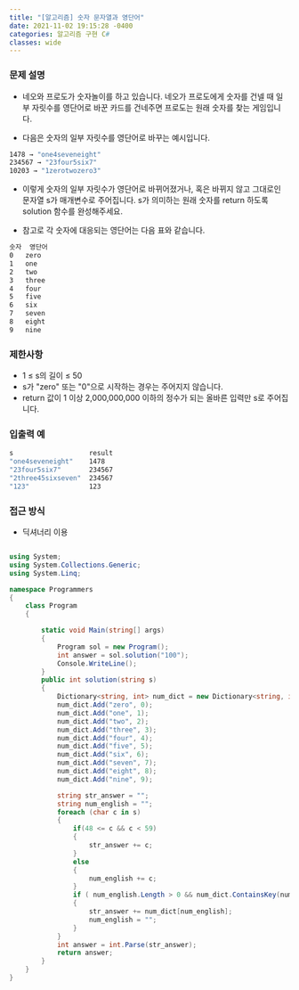 ```yaml
---
title: "[알고리즘] 숫자 문자열과 영단어"
date: 2021-11-02 19:15:28 -0400
categories: 알고리즘 구현 C#
classes: wide
---
```


### 문제 설명

- 네오와 프로도가 숫자놀이를 하고 있습니다. 네오가 프로도에게 숫자를 건넬 때 일부 자릿수를 영단어로 바꾼 카드를 건네주면 프로도는 원래 숫자를 찾는 게임입니다.

- 다음은 숫자의 일부 자릿수를 영단어로 바꾸는 예시입니다.

```sh
1478 → "one4seveneight"
234567 → "23four5six7"
10203 → "1zerotwozero3"
```

- 이렇게 숫자의 일부 자릿수가 영단어로 바뀌어졌거나, 혹은 바뀌지 않고 그대로인 문자열 s가 매개변수로 주어집니다. s가 의미하는 원래 숫자를 return 하도록 solution 함수를 완성해주세요.

- 참고로 각 숫자에 대응되는 영단어는 다음 표와 같습니다.

```sh
숫자	영단어
0	zero
1	one
2	two
3	three
4	four
5	five
6	six
7	seven
8	eight
9	nine
```


### 제한사항
- 1 ≤ s의 길이 ≤ 50
- s가 "zero" 또는 "0"으로 시작하는 경우는 주어지지 않습니다.
- return 값이 1 이상 2,000,000,000 이하의 정수가 되는 올바른 입력만 s로 주어집니다.

### 입출력 예

```sh
s	                result
"one4seveneight"	1478
"23four5six7"	    234567
"2three45sixseven"	234567
"123"	            123
```

### 접근 방식

- 딕셔너리 이용


```csharp

using System;
using System.Collections.Generic;
using System.Linq;

namespace Programmers
{
    class Program
    {

        static void Main(string[] args)
        {
            Program sol = new Program();
            int answer = sol.solution("100");
            Console.WriteLine();
        }
        public int solution(string s)
        {
            Dictionary<string, int> num_dict = new Dictionary<string, int>();
            num_dict.Add("zero", 0);
            num_dict.Add("one", 1);
            num_dict.Add("two", 2);
            num_dict.Add("three", 3);
            num_dict.Add("four", 4);
            num_dict.Add("five", 5);
            num_dict.Add("six", 6);
            num_dict.Add("seven", 7);
            num_dict.Add("eight", 8);
            num_dict.Add("nine", 9);

            string str_answer = "";
            string num_english = "";
            foreach (char c in s)
            {
                if(48 <= c && c < 59)
                {
                    str_answer += c;
                }
                else
                {
                    num_english += c;
                }
                if ( num_english.Length > 0 && num_dict.ContainsKey(num_english))
                {
                    str_answer += num_dict[num_english];
                    num_english = "";
                }
            }
            int answer = int.Parse(str_answer);
            return answer;
        }
    }
}

```